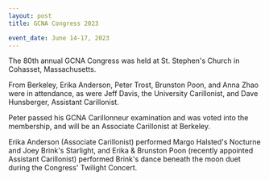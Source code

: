 ```yaml
---
layout: post
title: GCNA Congress 2023

event_date: June 14-17, 2023
---
```


The 80th annual GCNA Congress was held at St. Stephen's Church in Cohasset, Massachusetts.

From Berkeley, Erika Anderson, Peter Trost, Brunston Poon, and Anna Zhao were in attendance, as were Jeff Davis, the University Carillonist, and Dave Hunsberger, Assistant Carillonist.

Peter passed his GCNA Carillonneur examination and was voted into the membership, and will be an Associate Carillonist at Berkeley.

Erika Anderson (Associate Carillonist) performed Margo Halsted's Nocturne and Joey Brink's Starlight, and Erika & Brunston Poon (recently appointed Assistant Carillonist) performed Brink's dance beneath the moon duet during the Congress' Twilight Concert.